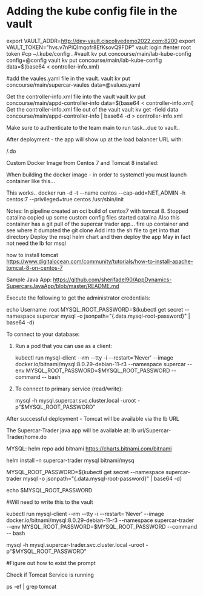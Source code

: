 # Adding the kube config file in the vault
export VAULT_ADDR=http://dev-vault.ciscolivedemo2022.com:8200
export VAULT_TOKEN="hvs.v7nPiQImqofr8EfKsovQ9FDP"
vault login
#enter root token
#cp ~/.kube/config .
#vault kv put concourse/main/lab-kube-config config=@config
vault kv put concourse/main/lab-kube-config data=$(base64 < controller-info.xml)

#add the vaules.yaml file in the vault.
vault kv put concourse/main/supercar-vaules data=@values.yaml

Get the controller-info.xml file into the vault
vault kv put concourse/main/appd-controller-info data=$(base64 < controller-info.xml)
Get the controller-info.xml file out of the vault
vault kv get -field data concourse/main/appd-controller-info | base64 -d > controller-info.xml


Make sure to authenticate to the team main to run task...due to vault..

After deployment - the app will show up at the load balancer URL with:

/.do


Custom Docker Image from Centos 7 and Tomcat 8 installed:

When building the docker image - in order to systemctl you must launch container like this...

This works..
docker run -d -t --name centos --cap-add=NET_ADMIN -h centos:7 --privileged=true centos /usr/sbin/init


Notes:
In pipeline created an oci build of centos7 with tomcat 8.
Stopped catalina copied up some custom config files
started catalina
Also this container has a git pull of the supercar trader app...
fire up container and see where it dumpted the git clone
Add into the sh file to get into that directory
Deploy the msql helm chart and then deploy the app
May in fact not need the lb for msql




how to install tomcat
https://www.digitalocean.com/community/tutorials/how-to-install-apache-tomcat-8-on-centos-7


Sample Java App:
https://github.com/sherifadel90/AppDynamics-SupercarsJavaApp/blob/master/README.md


Execute the following to get the administrator credentials:

echo Username: root
MYSQL_ROOT_PASSWORD=$(kubectl get secret --namespace supercar mysql -o jsonpath="{.data.mysql-root-password}" | base64 -d)

To connect to your database:

1. Run a pod that you can use as a client:

   kubectl run mysql-client --rm --tty -i --restart='Never' --image  docker.io/bitnami/mysql:8.0.29-debian-11-r3 --namespace supercar --env MYSQL_ROOT_PASSWORD=$MYSQL_ROOT_PASSWORD --command -- bash

2. To connect to primary service (read/write):

   mysql -h mysql.supercar.svc.cluster.local -uroot -p"$MYSQL_ROOT_PASSWORD"


After successful deployment - Tomcat will be available via the lb URL

The Supercar-Trader java app will be available at:
lb url/Supercar-Trader/home.do

MYSQL:
helm repo add bitnami https://charts.bitnami.com/bitnami

helm install -n supercar-trader mysql bitnami/mysq

MYSQL_ROOT_PASSWORD=$(kubectl get secret --namespace supercar-trader mysql -o jsonpath="{.data.mysql-root-password}" | base64 -d)

echo $MYSQL_ROOT_PASSWORD

#Will need to write this to the vault


kubectl run mysql-client --rm --tty -i --restart='Never' --image  docker.io/bitnami/mysql:8.0.29-debian-11-r3 --namespace supercar-trader --env MYSQL_ROOT_PASSWORD=$MYSQL_ROOT_PASSWORD --command -- bash

mysql -h mysql.supercar-trader.svc.cluster.local -uroot -p"$MYSQL_ROOT_PASSWORD"

#Figure out how to exist the prompt


Check if Tomcat Service is running

ps -ef | grep tomcat 